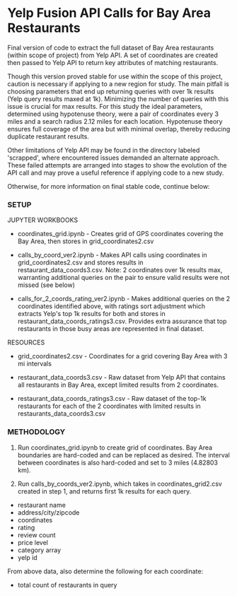 # Yelp Fusion API Calls for Bay Area Restaurants


Final version of code to extract the full dataset of Bay Area restaurants (within scope of project) from Yelp API. A set of coordinates are created then passed to Yelp API to return key attributes of matching restaurants. 

Though this version proved stable for use within the scope of this project, caution is necessary if applying to a new region for study. The main pitfall is choosing parameters that end up returning queries with over 1k results (Yelp query results maxed at 1k). Minimizing the number of queries with this issue is crucial for max results. For this study the ideal parameters, determined using hypotenuse theory, were a pair of coordinates every 3 miles and a search radius 2.12 miles for each location. Hypotenuse theory ensures full coverage of the area but with minimal overlap, thereby reducing duplicate restaurant results.

Other limitations of Yelp API may be found in the directory labeled 'scrapped', where encountered issues demanded an alternate approach. These failed attempts are arranged into stages to show the evolution of the API call and may prove a useful reference if applying code to a new study.

Otherwise, for more information on final stable code, continue below:


### SETUP


JUPYTER WORKBOOKS

* coordinates_grid.ipynb - Creates grid of GPS coordinates covering the Bay Area, then stores in grid_coordinates2.csv

* calls_by_coord_ver2.ipynb - Makes API calls using coordinates in grid_coordinates2.csv and stores results in restaurant_data_coords3.csv. Note: 2 coordinates over 1k results max, warranting additional queries on the pair to ensure valid results were not missed (see below)

* calls_for_2_coords_rating_ver2.ipynb - Makes additional queries on the 2 coordinates identified above, with ratings sort adjustment which extracts Yelp's top 1k results for both and stores in restaurant_data_coords_ratings3.csv. Provides extra assurance that top restaurants in those busy areas are represented in final dataset.


RESOURCES

* grid_coordinates2.csv - Coordinates for a grid covering Bay Area with 3 mi intervals

* restaurant_data_coords3.csv - Raw dataset from Yelp API that contains all restaurants in Bay Area, except limited results from 2 coordinates.

* restaurant_data_coords_ratings3.csv - Raw dataset of the top-1k restaurants for each of the 2 coordinates with limited results in restaurants_data_coords3.csv



### METHODOLOGY


1. Run coordinates_grid.ipynb to create grid of coordinates. Bay Area boundaries are hard-coded  and can be replaced as desired. The interval between coordinates is also hard-coded and set to 3 miles (4.82803 km).

2. Run calls_by_coords_ver2.ipynb, which takes in coordinates_grid2.csv created in step 1, and returns first 1k results for each query.

- restaurant name
- address/city/zipcode
- coordinates
- rating
- review count
- price level
- category array
- yelp id

From above data, also determine the following for each coordinate:

- total count of restaurants in query